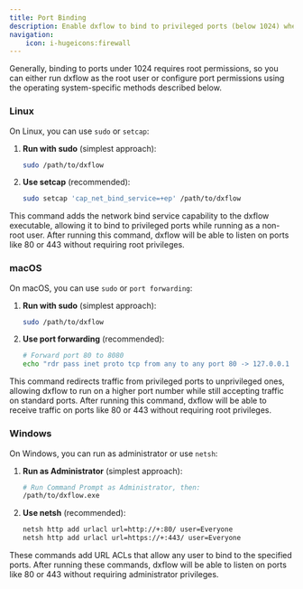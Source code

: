 ```yaml
---
title: Port Binding
description: Enable dxflow to bind to privileged ports (below 1024) when running as non-root user
navigation:
    icon: i-hugeicons:firewall
---
```


Generally, binding to ports under 1024 requires root permissions, so you can either run dxflow as the root user or configure port permissions using the operating system-specific methods described below.

### Linux

On Linux, you can use `sudo` or `setcap`:

1. **Run with sudo** (simplest approach):

    ```bash
    sudo /path/to/dxflow
    ```

2. **Use setcap** (recommended):

    ```bash
    sudo setcap 'cap_net_bind_service=+ep' /path/to/dxflow
    ```

This command adds the network bind service capability to the dxflow executable, allowing it to bind to privileged ports while running as a non-root user. After running this command, dxflow will be able to listen on ports like 80 or 443 without requiring root privileges.

### macOS

On macOS, you can use `sudo` or `port forwarding`:

1. **Run with sudo** (simplest approach):

    ```bash
    sudo /path/to/dxflow
    ```

2. **Use port forwarding** (recommended):

    ```bash
    # Forward port 80 to 8080
    echo "rdr pass inet proto tcp from any to any port 80 -> 127.0.0.1 port 8080" | sudo pfctl -ef -
    ```

This command redirects traffic from privileged ports to unprivileged ones, allowing dxflow to run on a higher port number while still accepting traffic on standard ports. After running this command, dxflow will be able to receive traffic on ports like 80 or 443 without requiring root privileges.

### Windows

On Windows, you can run as administrator or use `netsh`:

1. **Run as Administrator** (simplest approach):

    ```bash
    # Run Command Prompt as Administrator, then:
    /path/to/dxflow.exe
    ```

2. **Use netsh** (recommended):

    ```bash
    netsh http add urlacl url=http://+:80/ user=Everyone
    netsh http add urlacl url=https://+:443/ user=Everyone
    ```

These commands add URL ACLs that allow any user to bind to the specified ports. After running these commands, dxflow will be able to listen on ports like 80 or 443 without requiring administrator privileges.
